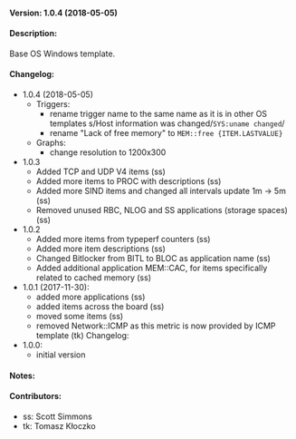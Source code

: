 #### Version: 1.0.4 (2018-05-05)

#### Description:
Base OS Windows template.

#### Changelog:
- 1.0.4 (2018-05-05)
  - Triggers:
    - rename trigger name to the same name as it is in other OS templates
       s/Host information was changed/```SYS:uname changed```/
    - rename "Lack of free memory" to ```MEM::free {ITEM.LASTVALUE}```
  - Graphs:
    - change resolution to 1200x300
- 1.0.3
  - Added TCP and UDP V4 items (ss)
  - Added more items to PROC with descriptions (ss)
  - Added more SIND items and changed all intervals update 1m -> 5m (ss)
  - Removed unused RBC, NLOG and SS applications (storage spaces) (ss)
- 1.0.2
  - Added more items from typeperf counters (ss)
  - Added more item descriptions (ss)
  - Changed Bitlocker from BITL to BLOC as application name (ss)
  - Added additional application MEM::CAC, for items specifically related to cached memory (ss)
- 1.0.1 (2017-11-30):
  - added more applications (ss)
  - added items across the board (ss)
  - moved some items (ss)
  - removed Network::ICMP as this metric is now provided by ICMP template (tk)
Changelog:
- 1.0.0:
  - initial version

#### Notes:

#### Contributors:
- ss: Scott Simmons
- tk: Tomasz Kłoczko
